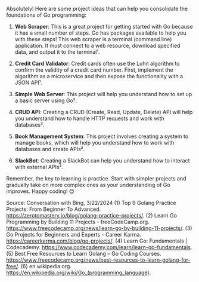 Absolutely! Here are some project ideas that can help you consolidate the foundations of Go programming:

1. **Web Scraper**: This is a great project for getting started with Go because it has a small number of steps. Go has packages available to help you with these steps! This web scraper is a terminal (command line) application. It must connect to a web resource, download specified data, and output it to the terminal¹.

2. **Credit Card Validator**: Credit cards often use the Luhn algorithm to confirm the validity of a credit card number. First, implement the algorithm as a microservice and then expose the functionality with a JSON API¹.

3. **Simple Web Server**: This project will help you understand how to set up a basic server using Go².

4. **CRUD API**: Creating a CRUD (Create, Read, Update, Delete) API will help you understand how to handle HTTP requests and work with databases².

5. **Book Management System**: This project involves creating a system to manage books, which will help you understand how to work with databases and create APIs².

6. **SlackBot**: Creating a SlackBot can help you understand how to interact with external APIs².

Remember, the key to learning is practice. Start with simpler projects and gradually take on more complex ones as your understanding of Go improves. Happy coding! 😊

Source: Conversation with Bing, 3/22/2024
(1) Top 9 Golang Practice Projects: From Beginner To Advanced. https://zerotomastery.io/blog/golang-practice-projects/.
(2) Learn Go Programming by Building 11 Projects - freeCodeCamp.org. https://www.freecodecamp.org/news/learn-go-by-building-11-projects/.
(3) Go Projects for Beginners and Experts - Career Karma. https://careerkarma.com/blog/go-projects/.
(4) Learn Go: Fundamentals | Codecademy. https://www.codecademy.com/learn/learn-go-fundamentals.
(5) Best Free Resources to Learn Golang – Go Coding Courses. https://www.freecodecamp.org/news/best-resources-to-learn-golang-for-free/.
(6) en.wikipedia.org. https://en.wikipedia.org/wiki/Go_(programming_language).
